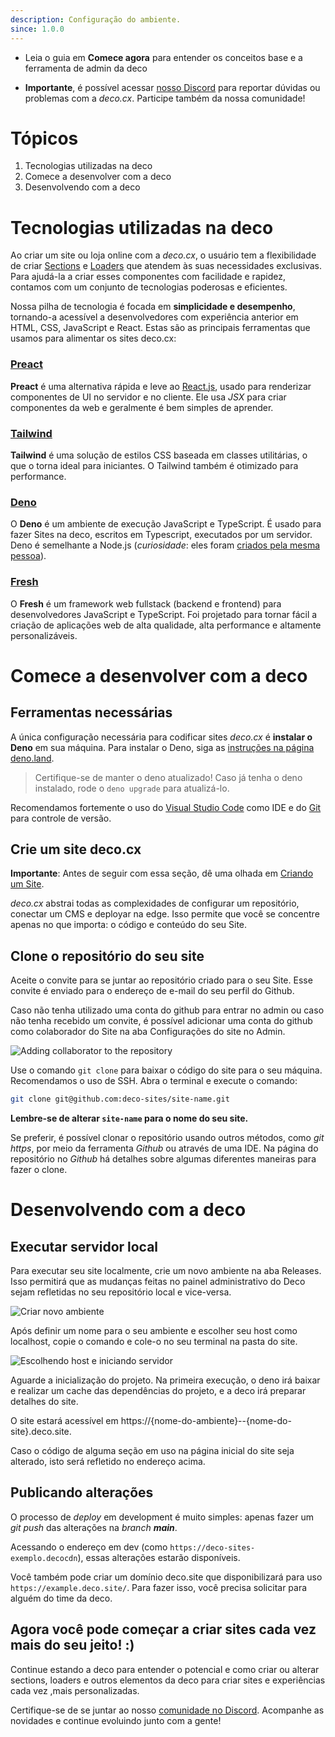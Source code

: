 ```yaml
---
description: Configuração do ambiente.
since: 1.0.0
---
```


- Leia o guia em **Comece agora** para entender os conceitos base e a ferramenta
  de admin da deco

- **Importante**, é possível acessar [nosso Discord](https://deco.cx/discord)
  para reportar dúvidas ou problemas com a _deco.cx_. Participe também da nossa
  comunidade!

# Tópicos

1. Tecnologias utilizadas na deco
2. Comece a desenvolver com a deco
3. Desenvolvendo com a deco

# Tecnologias utilizadas na deco

Ao criar um site ou loja online com a _deco.cx_, o usuário tem a flexibilidade
de criar [Sections](/docs/pt/concepts/section) e
[Loaders](/docs/pt/concepts/loader) que atendem às suas necessidades exclusivas.
Para ajudá-la a criar esses componentes com facilidade e rapidez, contamos com
um conjunto de tecnologias poderosas e eficientes.

Nossa pilha de tecnologia é focada em **simplicidade e desempenho**, tornando-a
acessível a desenvolvedores com experiência anterior em HTML, CSS, JavaScript e
React. Estas são as principais ferramentas que usamos para alimentar os sites
deco.cx:

### [Preact](https://preactjs.com/)

**Preact** é uma alternativa rápida e leve ao [React.js](https://reactjs.org/),
usado para renderizar componentes de UI no servidor e no cliente. Ele usa _JSX_
para criar componentes da web e geralmente é bem simples de aprender.

### [Tailwind](https://tailwindcss.com)

**Tailwind** é uma solução de estilos CSS baseada em classes utilitárias, o que
o torna ideal para iniciantes. O Tailwind também é otimizado para performance.

### [Deno](https://deno.com/deploy)

O **Deno** é um ambiente de execução JavaScript e TypeScript. É usado para fazer
Sites na deco, escritos em Typescript, executados por um servidor. Deno é
semelhante a Node.js (_curiosidade_: eles foram
[criados pela mesma pessoa](https://www.youtube.com/watch?v=M3BM9TB-8yA)).

### [Fresh](https://fresh.deno.dev)

O **Fresh** é um framework web fullstack (backend e frontend) para
desenvolvedores JavaScript e TypeScript. Foi projetado para tornar fácil a
criação de aplicações web de alta qualidade, alta performance e altamente
personalizáveis.

# Comece a desenvolver com a deco

## Ferramentas necessárias

A única configuração necessária para codificar sites _deco.cx_ é **instalar o
Deno** em sua máquina. Para instalar o Deno, siga as
[instruções na página deno.land](https://deno.land/manual/getting_started/installation).

> Certifique-se de manter o deno atualizado! Caso já tenha o deno instalado,
> rode o `deno upgrade` para atualizá-lo.

Recomendamos fortemente o uso do
[Visual Studio Code](https://code.visualstudio.com/download) como IDE e do
[Git](https://github.com/git-guides/install-git) para controle de versão.

<!-- ## Teste a deco localmente (opcional)!

A deco oferece um mecanismo para testar e explorar nosso sistema sem a
necessidade de subir código ou fazer um deployment na nossa infraestrutura. Para
isso, acesse [o Deco Play](https://play.deco.cx/)

![deco play](https://github.com/deco-cx/apps/assets/882438/e52c7727-b1c2-44cc-b709-10adba203341) -->

## Crie um site deco.cx

**Importante**: Antes de seguir com essa seção, dê uma olhada em
[Criando um Site](/docs/pt/getting-started/creating-a-site).

_deco.cx_ abstrai todas as complexidades de configurar um repositório, conectar
um CMS e deployar na edge. Isso permite que você se concentre apenas no que
importa: o código e conteúdo do seu Site.

## Clone o repositório do seu site

Aceite o convite para se juntar ao repositório criado para o seu Site. Esse
convite é enviado para o endereço de e-mail do seu perfil do Github.

Caso não tenha utilizado uma conta do github para entrar no admin ou caso não
tenha recebido um convite, é possível adicionar uma conta do github como
colaborador do Site na aba Configurações do site no Admin.

<!-- ![Adicionando colaborador no repositório](https://github.com/deco-cx/apps/assets/882438/0cdcc7a7-90fd-4cbe-9eea-0ca68ee533d9) -->

![Adding collaborator to the repository](/docs/setup/repository-access.png)

Use o comando `git clone` para baixar o código do site para o seu máquina.
Recomendamos o uso de SSH. Abra o terminal e execute o comando:

```bash
git clone git@github.com:deco-sites/site-name.git
```

**Lembre-se de alterar `site-name` para o nome do seu site.**

Se preferir, é possível clonar o repositório usando outros métodos, como _git
https_, por meio da ferramenta _Github_ ou através de uma IDE. Na página do
repositório no _Github_ há detalhes sobre algumas diferentes maneiras para fazer
o clone.

# Desenvolvendo com a deco

## Executar servidor local

Para executar seu site localmente, crie um novo ambiente na aba Releases.
Isso permitirá que as mudanças feitas no painel administrativo do Deco sejam refletidas no seu repositório local e vice-versa.

![Criar novo ambiente](/docs/setup/create-environment.png)

Após definir um nome para o seu ambiente e escolher seu host como localhost,
copie o comando e cole-o no seu terminal na pasta do site.

![Escolhendo host e iniciando servidor](/docs/setup/start-server.png)

Aguarde a inicialização do projeto. Na primeira execução, o deno irá baixar e
realizar um cache das dependências do projeto, e a deco irá preparar detalhes do
site.

O site estará acessível em https://{nome-do-ambiente}--{nome-do-site}.deco.site.

<!-- > Alguns browsers impedem acessar ou executar código no domínio `localhost`!
> Desative proteções de acesso ou privacidade do browser para acessar esse
> endereço. -->

Caso o código de alguma seção em uso na página inicial do site seja alterado,
isto será refletido no endereço acima.

## Publicando alterações

O processo de _deploy_ em development é muito simples: apenas fazer um _git
push_ das alterações na _branch_ _**main**_.

Acessando o endereço em dev (como `https://deco-sites-exemplo.decocdn`), essas
alterações estarão disponíveis.

Você também pode criar um domínio deco.site que disponibilizará para uso
`https://example.deco.site/`. Para fazer isso, você precisa solicitar para
alguém do time da deco.

## Agora você pode começar a criar sites cada vez mais do seu jeito! :)

Continue estando a deco para entender o potencial e como criar ou alterar
sections, loaders e outros elementos da deco para criar sites e experiências
cada vez ,mais personalizadas.

Certifique-se de se juntar ao nosso
[comunidade no Discord](https://deco.cx/discord). Acompanhe as novidades e
continue evoluindo junto com a gente!
